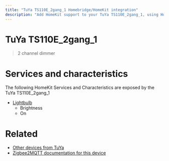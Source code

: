 ```yaml
---
title: "TuYa TS110E_2gang_1 Homebridge/HomeKit integration"
description: "Add HomeKit support to your TuYa TS110E_2gang_1, using Homebridge, Zigbee2MQTT and homebridge-z2m."
---
```

<!---
This file has been GENERATED using src/docgen/docgen.ts
DO NOT EDIT THIS FILE MANUALLY!
-->
# TuYa TS110E_2gang_1
> 2 channel dimmer


# Services and characteristics
The following HomeKit Services and Characteristics are exposed by
the TuYa TS110E_2gang_1

* [Lightbulb](../../light.md)
  * Brightness
  * On


# Related
* [Other devices from TuYa](../index.md#tuya)
* [Zigbee2MQTT documentation for this device](https://www.zigbee2mqtt.io/devices/TS110E_2gang_1.html)
